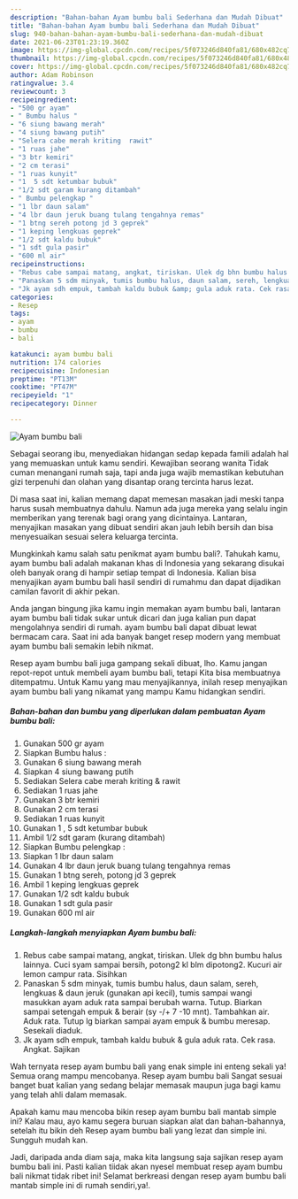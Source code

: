 ```yaml
---
description: "Bahan-bahan Ayam bumbu bali Sederhana dan Mudah Dibuat"
title: "Bahan-bahan Ayam bumbu bali Sederhana dan Mudah Dibuat"
slug: 940-bahan-bahan-ayam-bumbu-bali-sederhana-dan-mudah-dibuat
date: 2021-06-23T01:23:19.360Z
image: https://img-global.cpcdn.com/recipes/5f073246d840fa81/680x482cq70/ayam-bumbu-bali-foto-resep-utama.jpg
thumbnail: https://img-global.cpcdn.com/recipes/5f073246d840fa81/680x482cq70/ayam-bumbu-bali-foto-resep-utama.jpg
cover: https://img-global.cpcdn.com/recipes/5f073246d840fa81/680x482cq70/ayam-bumbu-bali-foto-resep-utama.jpg
author: Adam Robinson
ratingvalue: 3.4
reviewcount: 3
recipeingredient:
- "500 gr ayam"
- " Bumbu halus "
- "6 siung bawang merah"
- "4 siung bawang putih"
- "Selera cabe merah kriting  rawit"
- "1 ruas jahe"
- "3 btr kemiri"
- "2 cm terasi"
- "1 ruas kunyit"
- "1  5 sdt ketumbar bubuk"
- "1/2 sdt garam kurang ditambah"
- " Bumbu pelengkap "
- "1 lbr daun salam"
- "4 lbr daun jeruk buang tulang tengahnya remas"
- "1 btng sereh potong jd 3 geprek"
- "1 keping lengkuas geprek"
- "1/2 sdt kaldu bubuk"
- "1 sdt gula pasir"
- "600 ml air"
recipeinstructions:
- "Rebus cabe sampai matang, angkat, tiriskan. Ulek dg bhn bumbu halus lainnya. Cuci syam sampai bersih, potong2 kl blm dipotong2. Kucuri air lemon campur rata. Sisihkan"
- "Panaskan 5 sdm minyak, tumis bumbu halus, daun salam, sereh, lengkuas &amp; daun jeruk (gunakan api kecil), tumis sampai wangi masukkan ayam aduk rata sampai berubah warna. Tutup. Biarkan sampai setengah empuk &amp; berair (sy -/+ 7 -10 mnt). Tambahkan air. Aduk rata. Tutup lg biarkan sampai ayam empuk &amp; bumbu meresap. Sesekali diaduk."
- "Jk ayam sdh empuk, tambah kaldu bubuk &amp; gula aduk rata. Cek rasa. Angkat. Sajikan"
categories:
- Resep
tags:
- ayam
- bumbu
- bali

katakunci: ayam bumbu bali 
nutrition: 174 calories
recipecuisine: Indonesian
preptime: "PT13M"
cooktime: "PT47M"
recipeyield: "1"
recipecategory: Dinner

---
```



![Ayam bumbu bali](https://img-global.cpcdn.com/recipes/5f073246d840fa81/680x482cq70/ayam-bumbu-bali-foto-resep-utama.jpg)

Sebagai seorang ibu, menyediakan hidangan sedap kepada famili adalah hal yang memuaskan untuk kamu sendiri. Kewajiban seorang  wanita Tidak cuman menangani rumah saja, tapi anda juga wajib memastikan kebutuhan gizi terpenuhi dan olahan yang disantap orang tercinta harus lezat.

Di masa  saat ini, kalian memang dapat memesan masakan jadi meski tanpa harus susah membuatnya dahulu. Namun ada juga mereka yang selalu ingin memberikan yang terenak bagi orang yang dicintainya. Lantaran, menyajikan masakan yang dibuat sendiri akan jauh lebih bersih dan bisa menyesuaikan sesuai selera keluarga tercinta. 



Mungkinkah kamu salah satu penikmat ayam bumbu bali?. Tahukah kamu, ayam bumbu bali adalah makanan khas di Indonesia yang sekarang disukai oleh banyak orang di hampir setiap tempat di Indonesia. Kalian bisa menyajikan ayam bumbu bali hasil sendiri di rumahmu dan dapat dijadikan camilan favorit di akhir pekan.

Anda jangan bingung jika kamu ingin memakan ayam bumbu bali, lantaran ayam bumbu bali tidak sukar untuk dicari dan juga kalian pun dapat mengolahnya sendiri di rumah. ayam bumbu bali dapat dibuat lewat bermacam cara. Saat ini ada banyak banget resep modern yang membuat ayam bumbu bali semakin lebih nikmat.

Resep ayam bumbu bali juga gampang sekali dibuat, lho. Kamu jangan repot-repot untuk membeli ayam bumbu bali, tetapi Kita bisa membuatnya ditempatmu. Untuk Kamu yang mau menyajikannya, inilah resep menyajikan ayam bumbu bali yang nikamat yang mampu Kamu hidangkan sendiri.

<!--inarticleads1-->

##### Bahan-bahan dan bumbu yang diperlukan dalam pembuatan Ayam bumbu bali:

1. Gunakan 500 gr ayam
1. Siapkan  Bumbu halus :
1. Gunakan 6 siung bawang merah
1. Siapkan 4 siung bawang putih
1. Sediakan Selera cabe merah kriting &amp; rawit
1. Sediakan 1 ruas jahe
1. Gunakan 3 btr kemiri
1. Gunakan 2 cm terasi
1. Sediakan 1 ruas kunyit
1. Gunakan 1 , 5 sdt ketumbar bubuk
1. Ambil 1/2 sdt garam (kurang ditambah)
1. Siapkan  Bumbu pelengkap :
1. Siapkan 1 lbr daun salam
1. Gunakan 4 lbr daun jeruk buang tulang tengahnya remas
1. Gunakan 1 btng sereh, potong jd 3 geprek
1. Ambil 1 keping lengkuas geprek
1. Gunakan 1/2 sdt kaldu bubuk
1. Gunakan 1 sdt gula pasir
1. Gunakan 600 ml air




<!--inarticleads2-->

##### Langkah-langkah menyiapkan Ayam bumbu bali:

1. Rebus cabe sampai matang, angkat, tiriskan. Ulek dg bhn bumbu halus lainnya. Cuci syam sampai bersih, potong2 kl blm dipotong2. Kucuri air lemon campur rata. Sisihkan
1. Panaskan 5 sdm minyak, tumis bumbu halus, daun salam, sereh, lengkuas &amp; daun jeruk (gunakan api kecil), tumis sampai wangi masukkan ayam aduk rata sampai berubah warna. Tutup. Biarkan sampai setengah empuk &amp; berair (sy -/+ 7 -10 mnt). Tambahkan air. Aduk rata. Tutup lg biarkan sampai ayam empuk &amp; bumbu meresap. Sesekali diaduk.
1. Jk ayam sdh empuk, tambah kaldu bubuk &amp; gula aduk rata. Cek rasa. Angkat. Sajikan




Wah ternyata resep ayam bumbu bali yang enak simple ini enteng sekali ya! Semua orang mampu mencobanya. Resep ayam bumbu bali Sangat sesuai banget buat kalian yang sedang belajar memasak maupun juga bagi kamu yang telah ahli dalam memasak.

Apakah kamu mau mencoba bikin resep ayam bumbu bali mantab simple ini? Kalau mau, ayo kamu segera buruan siapkan alat dan bahan-bahannya, setelah itu bikin deh Resep ayam bumbu bali yang lezat dan simple ini. Sungguh mudah kan. 

Jadi, daripada anda diam saja, maka kita langsung saja sajikan resep ayam bumbu bali ini. Pasti kalian tiidak akan nyesel membuat resep ayam bumbu bali nikmat tidak ribet ini! Selamat berkreasi dengan resep ayam bumbu bali mantab simple ini di rumah sendiri,ya!.

